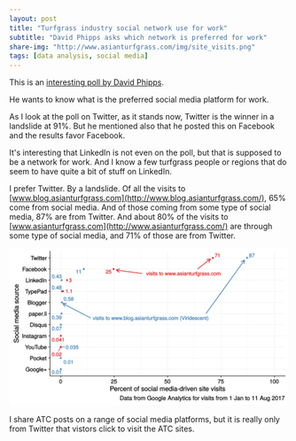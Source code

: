 ```yaml
---
layout: post
title: "Turfgrass industry social network use for work"
subtitle: "David Phipps asks which network is preferred for work"
share-img: "http://www.asianturfgrass.com/img/site_visits.png"
tags: [data analysis, social media]
---
```


This is an [interesting poll by David Phipps](https://twitter.com/GCSAA_NW/status/895637523375968259).

He wants to know what is the preferred social media platform for work.

As I look at the poll on Twitter, as it stands now, Twitter is the winner in a landslide at 91%. But he mentioned also that he posted this on Facebook and the results favor Facebook.

It's interesting that LinkedIn is not even on the poll, but that is supposed to be a network for work. And I know a few turfgrass people or regions that do seem to have quite a bit of stuff on LinkedIn.

I prefer Twitter. By a landslide. Of all the visits to [www.blog.asianturfgrass.com](http://www.blog.asianturfgrass.com/), 65% come from social media. And of those coming from some type of social media, 87% are from Twitter. And about 80% of the visits to [www.asianturfgrass.com](http://www.asianturfgrass.com/) are through some type of social media, and 71% of those are from Twitter. 

![visits to ATC by social media source](/img/site_visits.svg)

I share ATC posts on a range of social media platforms, but it is really only from Twitter that vistors click to visit the ATC sites.
